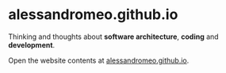 # alessandromeo.github.io

Thinking and thoughts about **software architecture**, **coding** and **development**.

Open the website contents at [alessandromeo.github.io](https://alessandromeo.github.io).
